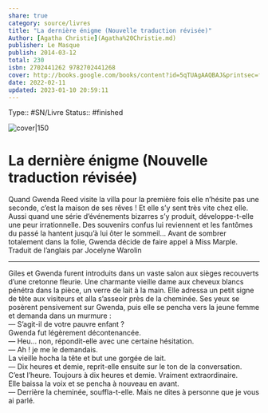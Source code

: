 ```yaml
---
share: true 
category: source/livres
title: "La dernière énigme (Nouvelle traduction révisée)"
Author: [Agatha Christie](Agatha%20Christie.md)
publisher: Le Masque
publish: 2014-03-12
total: 230
isbn: 2702441262 9782702441268
cover: http://books.google.com/books/content?id=5qTUAgAAQBAJ&printsec=frontcover&img=1&zoom=1&edge=curl&source=gbs_api
date: 2022-02-11
updated: 2023-01-10 20:59:11
---
```

Type:: #SN/Livre 
Status:: #finished 

![cover|150](http://books.google.com/books/content?id=5qTUAgAAQBAJ&printsec=frontcover&img=1&zoom=1&edge=curl&source=gbs_api)

# La dernière énigme (Nouvelle traduction révisée)

Quand Gwenda Reed visite la villa pour la première fois elle n’hésite pas une seconde, c’est la maison de ses rêves ! Et elle s’y sent très vite chez elle. Aussi quand une série d’événements bizarres s’y produit, développe-t-elle une peur irrationnelle. Des souvenirs confus lui reviennent et les fantômes du passé la hantent jusqu’à lui ôter le sommeil... Avant de sombrer totalement dans la folie, Gwenda décide de faire appel à Miss Marple. Traduit de l’anglais par Jocelyne Warolin
***
Giles et Gwenda furent introduits dans un vaste salon aux sièges recouverts d’une cretonne fleurie. Une charmante vieille dame aux cheveux blancs pénétra dans la pièce, un verre de lait à la main. Elle adressa un petit signe de tête aux visiteurs et alla s’asseoir près de la cheminée. Ses yeux se posèrent pensivement sur Gwenda, puis elle se pencha vers la jeune femme et demanda dans un murmure :  
— S’agit-il de votre pauvre enfant ?  
Gwenda fut légèrement décontenancée.  
— Heu… non, répondit-elle avec une certaine hésitation.  
— Ah ! je me le demandais.  
La vieille hocha la tête et but une gorgée de lait.  
— Dix heures et demie, reprit-elle ensuite sur le ton de la conversation. C’est l’heure. Toujours à dix heures et demie. Vraiment extraordinaire.  
Elle baissa la voix et se pencha à nouveau en avant.  
— Derrière la cheminée, souffla-t-elle. Mais ne dites à personne que je vous ai parlé.